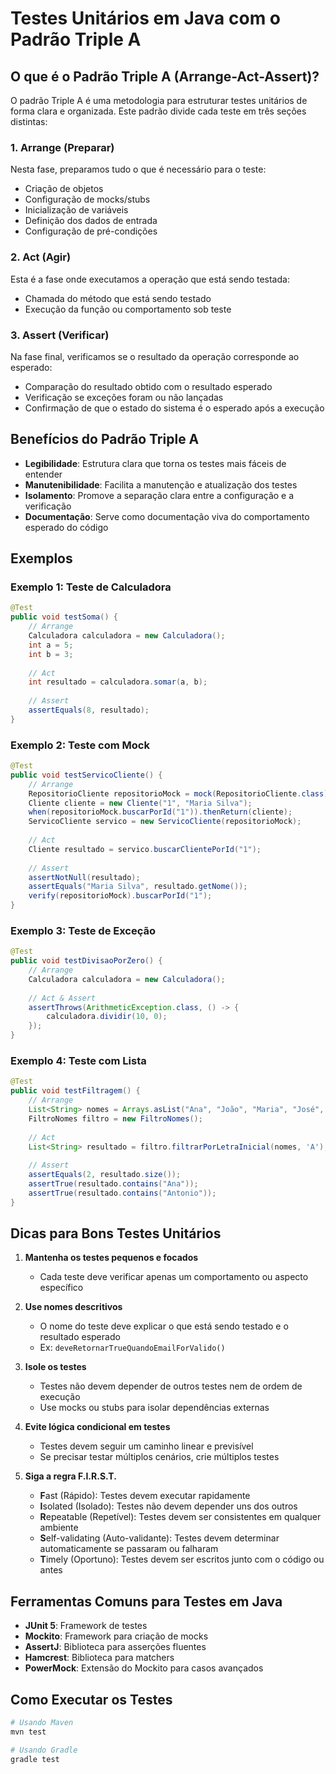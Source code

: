 # Testes Unitários em Java com o Padrão Triple A

## O que é o Padrão Triple A (Arrange-Act-Assert)?

O padrão Triple A é uma metodologia para estruturar testes unitários de forma clara e organizada. Este padrão divide cada teste em três seções distintas:

### 1. Arrange (Preparar)
Nesta fase, preparamos tudo o que é necessário para o teste:
- Criação de objetos
- Configuração de mocks/stubs
- Inicialização de variáveis
- Definição dos dados de entrada
- Configuração de pré-condições

### 2. Act (Agir)
Esta é a fase onde executamos a operação que está sendo testada:
- Chamada do método que está sendo testado
- Execução da função ou comportamento sob teste

### 3. Assert (Verificar)
Na fase final, verificamos se o resultado da operação corresponde ao esperado:
- Comparação do resultado obtido com o resultado esperado
- Verificação se exceções foram ou não lançadas
- Confirmação de que o estado do sistema é o esperado após a execução

## Benefícios do Padrão Triple A

- **Legibilidade**: Estrutura clara que torna os testes mais fáceis de entender
- **Manutenibilidade**: Facilita a manutenção e atualização dos testes
- **Isolamento**: Promove a separação clara entre a configuração e a verificação
- **Documentação**: Serve como documentação viva do comportamento esperado do código

## Exemplos

### Exemplo 1: Teste de Calculadora

```java
@Test
public void testSoma() {
    // Arrange
    Calculadora calculadora = new Calculadora();
    int a = 5;
    int b = 3;
    
    // Act
    int resultado = calculadora.somar(a, b);
    
    // Assert
    assertEquals(8, resultado);
}
```

### Exemplo 2: Teste com Mock

```java
@Test
public void testServicoCliente() {
    // Arrange
    RepositorioCliente repositorioMock = mock(RepositorioCliente.class);
    Cliente cliente = new Cliente("1", "Maria Silva");
    when(repositorioMock.buscarPorId("1")).thenReturn(cliente);
    ServicoCliente servico = new ServicoCliente(repositorioMock);
    
    // Act
    Cliente resultado = servico.buscarClientePorId("1");
    
    // Assert
    assertNotNull(resultado);
    assertEquals("Maria Silva", resultado.getNome());
    verify(repositorioMock).buscarPorId("1");
}
```

### Exemplo 3: Teste de Exceção

```java
@Test
public void testDivisaoPorZero() {
    // Arrange
    Calculadora calculadora = new Calculadora();
    
    // Act & Assert
    assertThrows(ArithmeticException.class, () -> {
        calculadora.dividir(10, 0);
    });
}
```

### Exemplo 4: Teste com Lista

```java
@Test
public void testFiltragem() {
    // Arrange
    List<String> nomes = Arrays.asList("Ana", "João", "Maria", "José", "Antonio");
    FiltroNomes filtro = new FiltroNomes();
    
    // Act
    List<String> resultado = filtro.filtrarPorLetraInicial(nomes, 'A');
    
    // Assert
    assertEquals(2, resultado.size());
    assertTrue(resultado.contains("Ana"));
    assertTrue(resultado.contains("Antonio"));
}
```

## Dicas para Bons Testes Unitários

1. **Mantenha os testes pequenos e focados**
   - Cada teste deve verificar apenas um comportamento ou aspecto específico

2. **Use nomes descritivos**
   - O nome do teste deve explicar o que está sendo testado e o resultado esperado
   - Ex: `deveRetornarTrueQuandoEmailForValido()`

3. **Isole os testes**
   - Testes não devem depender de outros testes nem de ordem de execução
   - Use mocks ou stubs para isolar dependências externas

4. **Evite lógica condicional em testes**
   - Testes devem seguir um caminho linear e previsível
   - Se precisar testar múltiplos cenários, crie múltiplos testes

5. **Siga a regra F.I.R.S.T.**
   - **F**ast (Rápido): Testes devem executar rapidamente
   - **I**solated (Isolado): Testes não devem depender uns dos outros
   - **R**epeatable (Repetível): Testes devem ser consistentes em qualquer ambiente
   - **S**elf-validating (Auto-validante): Testes devem determinar automaticamente se passaram ou falharam
   - **T**imely (Oportuno): Testes devem ser escritos junto com o código ou antes

## Ferramentas Comuns para Testes em Java

- **JUnit 5**: Framework de testes
- **Mockito**: Framework para criação de mocks
- **AssertJ**: Biblioteca para asserções fluentes
- **Hamcrest**: Biblioteca para matchers
- **PowerMock**: Extensão do Mockito para casos avançados

## Como Executar os Testes

```bash
# Usando Maven
mvn test

# Usando Gradle
gradle test
```
